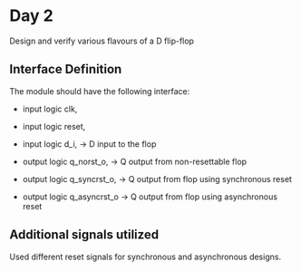 # Day 2

Design and verify various flavours of a D flip-flop

## Interface Definition
The module should have the following interface:

- input     logic      clk,
- input     logic      reset,

- input     logic      d_i,         -> D input to the flop

- output    logic      q_norst_o,   -> Q output from non-resettable flop
- output    logic      q_syncrst_o, -> Q output from flop using synchronous reset
- output    logic      q_asyncrst_o -> Q output from flop using asynchronous reset

## Additional signals utilized

Used different reset signals for synchronous and asynchronous designs.